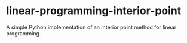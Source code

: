 # linear-programming-interior-point

A simple Python implementation of an interior point method for linear
programming. 